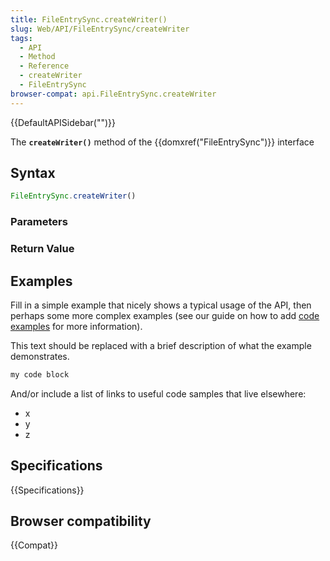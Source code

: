 ```yaml
---
title: FileEntrySync.createWriter()
slug: Web/API/FileEntrySync/createWriter
tags:
  - API
  - Method
  - Reference
  - createWriter
  - FileEntrySync
browser-compat: api.FileEntrySync.createWriter
---
```

{{DefaultAPISidebar("")}}

The **`createWriter()`** method of the {{domxref("FileEntrySync")}} interface 

## Syntax

```js
FileEntrySync.createWriter()
```

### Parameters



### Return Value



## Examples

Fill in a simple example that nicely shows a typical usage of the API, then perhaps some more complex examples (see our guide on how to add [code examples](/en-US/docs/MDN/Contribute/Structures/Code_examples) for more information).

This text should be replaced with a brief description of what the example demonstrates.

```js
my code block
```

And/or include a list of links to useful code samples that live elsewhere:

*   x
*   y
*   z

## Specifications

{{Specifications}}

## Browser compatibility

{{Compat}}

